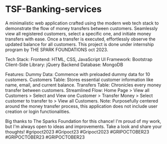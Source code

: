 # TSF-Banking-services
A minimalistic web application crafted using the modern web tech stack to demonstrate the flow of money transfers between customers. Seamlessly view all registered customers, select a specific one, and initiate money transfers with ease. Once a transfer is executed, effortlessly observe the updated balance for all customers.
This project is done under internship program by THE SPARK FOUNDATIONS oct 2023.

Tech Stack:
Frontend: HTML, CSS, JavaScript
UI Framework: Bootstrap
Client-Side Library: jQuery
Backend Database: MongoDB

Features:
Dummy Data: Commence with preloaded dummy data for 10 customers.
Customers Table: Stores essential customer information like name, email, and current balance.
Transfers Table: Chronicles every money transfer between customers.
Streamlined Flow: Home Page > View all Customers > Select and View one Customer > Transfer Money > Select customer to transfer to > View all Customers.
Note: Purposefully centered around the money transfer process, this application does not include user creation or login functionalities.


Big thanks to The Sparks Foundation for this chance! I'm proud of my work, but I'm always open to ideas and improvements. Take a look and share your thoughts!
#gripoct2023 #Gripoct23 #Gripoct2023
#GRIPOCTOBER23 #GRIPOCTOBER23 #GRIPOCTOBER23
